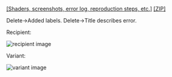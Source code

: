 [[Shaders, screenshots, error log, reproduction steps, etc.]](PASTE_GITHUB_URL) [[ZIP]](https://minhaskamal.github.io/DownGit/#/home?url=PASTE_GITHUB_URL)

Delete->Added labels.
Delete->Title describes error. 

Recipient:

![recipient image](PASTE_PNG_DOWNLOAD_URL "recipient image")

Variant:

![variant image](PASTE_PNG_DOWNLOAD_URL "variant image")


